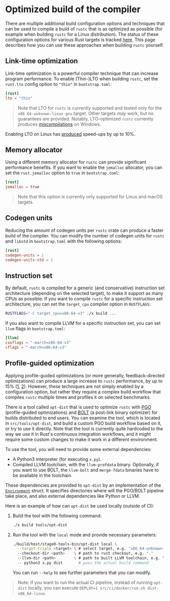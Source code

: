 # Optimized build of the compiler

<!-- toc -->

There are multiple additional build configuration options and techniques that can be used to compile a
build of `rustc` that is as optimized as possible (for example when building `rustc` for a Linux
distribution). The status of these configuration options for various Rust targets is tracked [here].
This page describes how you can use these approaches when building `rustc` yourself.

[here]: https://github.com/rust-lang/rust/issues/103595

## Link-time optimization

Link-time optimization is a powerful compiler technique that can increase program performance. To
enable (Thin-)LTO when building `rustc`, set the `rust.lto` config option to `"thin"`
in `bootstrap.toml`:

```toml
[rust]
lto = "thin"
```

> Note that LTO for `rustc` is currently supported and tested only for
> the `x86_64-unknown-linux-gnu` target. Other targets *may* work, but no guarantees are provided.
> Notably, LTO-optimized `rustc` currently produces [miscompilations] on Windows.

[miscompilations]: https://github.com/rust-lang/rust/issues/109114

Enabling LTO on Linux has [produced] speed-ups by up to 10%.

[produced]: https://github.com/rust-lang/rust/pull/101403#issuecomment-1288190019

## Memory allocator

Using a different memory allocator for `rustc` can provide significant performance benefits. If you
want to enable the `jemalloc` allocator, you can set the `rust.jemalloc` option to `true`
in `bootstrap.toml`:

```toml
[rust]
jemalloc = true
```

> Note that this option is currently only supported for Linux and macOS targets.

## Codegen units

Reducing the amount of codegen units per `rustc` crate can produce a faster build of the compiler.
You can modify the number of codegen units for `rustc` and `libstd` in `bootstrap.toml` with the
following options:

```toml
[rust]
codegen-units = 1
codegen-units-std = 1
```

## Instruction set

By default, `rustc` is compiled for a generic (and conservative) instruction set architecture
(depending on the selected target), to make it support as many CPUs as possible. If you want to
compile `rustc` for a specific instruction set architecture, you can set the `target_cpu` compiler
option in `RUSTFLAGS`:

```bash
RUSTFLAGS="-C target_cpu=x86-64-v3" ./x build ...
```

If you also want to compile LLVM for a specific instruction set, you can set `llvm` flags
in `bootstrap.toml`:

```toml
[llvm]
cxxflags = "-march=x86-64-v3"
cflags = "-march=x86-64-v3"
```

## Profile-guided optimization

Applying profile-guided optimizations (or more generally, feedback-directed optimizations) can
produce a large increase to `rustc` performance, by up to 15% ([1], [2]). However, these techniques
are not simply enabled by a configuration option, but rather they require a complex build workflow
that compiles `rustc` multiple times and profiles it on selected benchmarks.

There is a tool called `opt-dist` that is used to optimize `rustc` with [PGO] (profile-guided
optimizations) and [BOLT] (a post-link binary optimizer) for builds distributed to end users. You
can examine the tool, which is located in `src/tools/opt-dist`, and build a custom PGO build
workflow based on it, or try to use it directly. Note that the tool is currently quite hardcoded to
the way we use it in Rust's continuous integration workflows, and it might require some custom
changes to make it work in a different environment.

[1]: https://blog.rust-lang.org/inside-rust/2020/11/11/exploring-pgo-for-the-rust-compiler.html#final-numbers-and-a-benchmarking-plot-twist
[2]: https://github.com/rust-lang/rust/pull/96978

[PGO]: https://doc.rust-lang.org/rustc/profile-guided-optimization.html

[BOLT]: https://github.com/llvm/llvm-project/blob/main/bolt/README.md

To use the tool, you will need to provide some external dependencies:

- A Python3 interpreter (for executing `x.py`).
- Compiled LLVM toolchain, with the `llvm-profdata` binary. Optionally, if you want to use BOLT,
  the `llvm-bolt` and
  `merge-fdata` binaries have to be available in the toolchain.

These dependencies are provided to `opt-dist` by an implementation of the [`Environment`] struct.
It specifies directories where will the PGO/BOLT pipeline take place, and also external dependencies
like Python or LLVM.

Here is an example of how can `opt-dist` be used locally (outside of CI):

1. Build the tool with the following command:
    ```bash
    ./x build tools/opt-dist
    ```
2. Run the tool with the `local` mode and provide necessary parameters:
    ```bash
    ./build/host/stage0-tools-bin/opt-dist local \
      --target-triple <target> \ # select target, e.g. "x86_64-unknown-linux-gnu"
      --checkout-dir <path>    \ # path to rust checkout, e.g. "."
      --llvm-dir <path>        \ # path to built LLVM toolchain, e.g. "/foo/bar/llvm/install"
      -- python3 x.py dist       # pass the actual build command
    ```
    You can run `--help` to see further parameters that you can modify.

[`Environment`]: https://github.com/rust-lang/rust/blob/ee451f8faccf3050c76cdcd82543c917b40c7962/src/tools/opt-dist/src/environment.rs#L5

> Note: if you want to run the actual CI pipeline, instead of running `opt-dist` locally,
> you can execute `DEPLOY=1 src/ci/docker/run.sh dist-x86_64-linux`.
